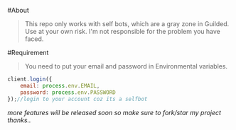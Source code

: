 #About
> This repo only works with self bots, which are a gray zone in Guilded. Use at your own risk. I'm not responsible for the problem you have faced.

#Requirement
> You need to put your email and password in Environmental variables.
```js
client.login({
    email: process.env.EMAIL,
    password: process.env.PASSWORD
});//login to your account coz its a selfbot
```
*more features will be released soon so make sure to fork/star my project thanks..*
